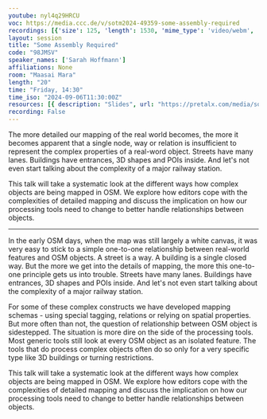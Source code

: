 ```yaml
---
youtube: nyl4q29HRCU
voc: https://media.ccc.de/v/sotm2024-49359-some-assembly-required
recordings: [{'size': 125, 'length': 1530, 'mime_type': 'video/webm', 'language': 'eng', 'filename': 'sotm2024-49359-eng-Some_Assembly_Required_webm-hd.webm', 'state': 'new', 'folder': 'webm-hd', 'high_quality': True, 'width': 1920, 'height': 1080, 'updated_at': '2024-11-02T15:01:44.449+01:00', 'recording_url': 'https://cdn.media.ccc.de/events/sotm/2024/webm-hd/sotm2024-49359-eng-Some_Assembly_Required_webm-hd.webm', 'url': 'https://api.media.ccc.de/public/recordings/81306', 'event_url': 'https://api.media.ccc.de/public/events/6ba0affe-8abc-5c98-ac72-e4348cae827e', 'conference_url': 'https://api.media.ccc.de/public/conferences/sotm2024'}, {'size': 60, 'length': 1530, 'mime_type': 'video/webm', 'language': 'eng', 'filename': 'sotm2024-49359-eng-Some_Assembly_Required_webm-sd.webm', 'state': 'new', 'folder': 'webm-sd', 'high_quality': False, 'width': 720, 'height': 576, 'updated_at': '2024-11-02T14:51:04.047+01:00', 'recording_url': 'https://cdn.media.ccc.de/events/sotm/2024/webm-sd/sotm2024-49359-eng-Some_Assembly_Required_webm-sd.webm', 'url': 'https://api.media.ccc.de/public/recordings/81305', 'event_url': 'https://api.media.ccc.de/public/events/6ba0affe-8abc-5c98-ac72-e4348cae827e', 'conference_url': 'https://api.media.ccc.de/public/conferences/sotm2024'}, {'size': 42, 'length': 1530, 'mime_type': 'video/mp4', 'language': 'eng', 'filename': 'sotm2024-49359-eng-Some_Assembly_Required_sd.mp4', 'state': 'new', 'folder': 'h264-sd', 'high_quality': False, 'width': 720, 'height': 576, 'updated_at': '2024-11-02T14:33:56.131+01:00', 'recording_url': 'https://cdn.media.ccc.de/events/sotm/2024/h264-sd/sotm2024-49359-eng-Some_Assembly_Required_sd.mp4', 'url': 'https://api.media.ccc.de/public/recordings/81304', 'event_url': 'https://api.media.ccc.de/public/events/6ba0affe-8abc-5c98-ac72-e4348cae827e', 'conference_url': 'https://api.media.ccc.de/public/conferences/sotm2024'}, {'size': 23, 'length': 1530, 'mime_type': 'audio/mpeg', 'language': 'eng', 'filename': 'sotm2024-49359-eng-Some_Assembly_Required_mp3.mp3', 'state': 'new', 'folder': 'mp3', 'high_quality': False, 'width': 0, 'height': 0, 'updated_at': '2024-11-02T14:32:02.747+01:00', 'recording_url': 'https://cdn.media.ccc.de/events/sotm/2024/mp3/sotm2024-49359-eng-Some_Assembly_Required_mp3.mp3', 'url': 'https://api.media.ccc.de/public/recordings/81303', 'event_url': 'https://api.media.ccc.de/public/events/6ba0affe-8abc-5c98-ac72-e4348cae827e', 'conference_url': 'https://api.media.ccc.de/public/conferences/sotm2024'}, {'size': 114, 'length': 1530, 'mime_type': 'video/mp4', 'language': 'eng', 'filename': 'sotm2024-49359-eng-Some_Assembly_Required_hd.mp4', 'state': 'new', 'folder': 'h264-hd', 'high_quality': True, 'width': 1920, 'height': 1080, 'updated_at': '2024-11-02T14:30:25.302+01:00', 'recording_url': 'https://cdn.media.ccc.de/events/sotm/2024/h264-hd/sotm2024-49359-eng-Some_Assembly_Required_hd.mp4', 'url': 'https://api.media.ccc.de/public/recordings/81302', 'event_url': 'https://api.media.ccc.de/public/events/6ba0affe-8abc-5c98-ac72-e4348cae827e', 'conference_url': 'https://api.media.ccc.de/public/conferences/sotm2024'}]
layout: session
title: "Some Assembly Required"
code: "98JMSV"
speaker_names: ['Sarah Hoffmann']
affiliations: None
room: "Maasai Mara"
length: "20"
time: "Friday, 14:30"
time_iso: "2024-09-06T11:30:00Z"
resources: [{ description: "Slides", url: "https://pretalx.com/media/sotm2024/submissions/98JMSV/resources/sotm2024_assembly_required_fYtOQFq.pdf" }]
recording: False
---
```


The more detailed our mapping of the real world becomes, the more it becomes apparent that a single node, way or relation is insufficient to represent the complex properties of a real-word object. Streets have many lanes. Buildings have entrances, 3D shapes and POIs inside. And let's not even start talking about the complexity of a major railway station.

This talk will take a systematic look at the different ways how complex objects are being mapped in OSM. We explore how editors cope with the complexities of detailed mapping and discuss the implication on how our processing tools need to change to better handle relationships between objects.

<hr>

In the early OSM days, when the map was still largely a white canvas, it was very easy to stick to a simple one-to-one relationship between real-world features and OSM objects. A street is a way. A building is a single closed way.
But the more we get into the details of mapping, the more this one-to-one principle gets us into trouble. Streets have many lanes. Buildings have entrances, 3D shapes and POIs inside. And let's not even start talking about the complexity of a major railway station.

For some of these complex constructs we have developed mapping schemas - using special tagging, relations or relying on spatial properties. But more often than not, the question of relationship between OSM object is sidestepped. The situation is more dire on the side of the processing tools. Most generic tools still look at every OSM object as an isolated feature. The tools that do process complex objects often do so only for a very specific type like 3D buildings or turning restrictions.

This talk will take a systematic look at the different ways how complex objects are being mapped in OSM. We explore how editors cope with the complexities of detailed mapping and discuss the implication on how our processing tools need to change to better handle relationships between objects.

